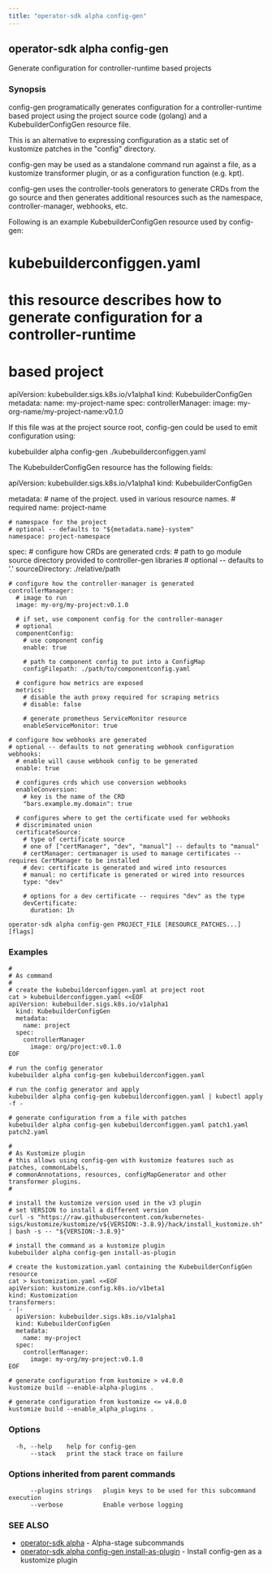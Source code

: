 ```yaml
---
title: "operator-sdk alpha config-gen"
---
```

## operator-sdk alpha config-gen

Generate configuration for controller-runtime based projects

### Synopsis

config-gen programatically generates configuration for a controller-runtime based
project using the project source code (golang) and a KubebuilderConfigGen resource file.

This is an alternative to expressing configuration as a static set of kustomize patches
in the "config" directory.

config-gen may be used as a standalone command run against a file, as a kustomize
transformer plugin, or as a configuration function (e.g. kpt).

config-gen uses the controller-tools generators to generate CRDs from the go source
and then generates additional resources such as the namespace, controller-manager,
webhooks, etc.

Following is an example KubebuilderConfigGen resource used by config-gen:

  # kubebuilderconfiggen.yaml
  # this resource describes how to generate configuration for a controller-runtime
  # based project
  apiVersion: kubebuilder.sigs.k8s.io/v1alpha1
  kind: KubebuilderConfigGen
  metadata:
    name: my-project-name
  spec:
    controllerManager:
      image: my-org-name/my-project-name:v0.1.0

If this file was at the project source root, config-gen could be used to emit
configuration using:

  kubebuilder alpha config-gen ./kubebuilderconfiggen.yaml

The KubebuilderConfigGen resource has the following fields:

  apiVersion: kubebuilder.sigs.k8s.io/v1alpha1
  kind: KubebuilderConfigGen

  metadata:
    # name of the project.  used in various resource names.
    # required
    name: project-name

    # namespace for the project
    # optional -- defaults to "${metadata.name}-system"
    namespace: project-namespace

  spec:
    # configure how CRDs are generated
    crds:
      # path to go module source directory provided to controller-gen libraries
      # optional -- defaults to '.'
      sourceDirectory: ./relative/path

    # configure how the controller-manager is generated
    controllerManager:
      # image to run
      image: my-org/my-project:v0.1.0

      # if set, use component config for the controller-manager
      # optional
      componentConfig:
        # use component config
        enable: true

        # path to component config to put into a ConfigMap
        configFilepath: ./path/to/componentconfig.yaml

      # configure how metrics are exposed
      metrics:
        # disable the auth proxy required for scraping metrics
        # disable: false

        # generate prometheus ServiceMonitor resource
        enableServiceMonitor: true

    # configure how webhooks are generated
    # optional -- defaults to not generating webhook configuration
    webhooks:
      # enable will cause webhook config to be generated
      enable: true

      # configures crds which use conversion webhooks
      enableConversion:
        # key is the name of the CRD
        "bars.example.my.domain": true

      # configures where to get the certificate used for webhooks
      # discriminated union
      certificateSource:
        # type of certificate source
        # one of ["certManager", "dev", "manual"] -- defaults to "manual"
        # certManager: certmanager is used to manage certificates -- requires CertManager to be installed
        # dev: certificate is generated and wired into resources
        # manual: no certificate is generated or wired into resources
        type: "dev"

        # options for a dev certificate -- requires "dev" as the type
        devCertificate:
          duration: 1h

```
operator-sdk alpha config-gen PROJECT_FILE [RESOURCE_PATCHES...] [flags]
```

### Examples

```
#
# As command
#
# create the kubebuilderconfiggen.yaml at project root
cat > kubebuilderconfiggen.yaml <<EOF
apiVersion: kubebuilder.sigs.k8s.io/v1alpha1
  kind: KubebuilderConfigGen
  metadata:
    name: project
  spec:
    controllerManager
      image: org/project:v0.1.0
EOF

# run the config generator
kubebuilder alpha config-gen kubebuilderconfiggen.yaml

# run the config generator and apply
kubebuilder alpha config-gen kubebuilderconfiggen.yaml | kubectl apply -f -

# generate configuration from a file with patches
kubebuilder alpha config-gen kubebuilderconfiggen.yaml patch1.yaml patch2.yaml

#
# As Kustomize plugin
# this allows using config-gen with kustomize features such as patches, commonLabels,
# commonAnnotations, resources, configMapGenerator and other transformer plugins.
#

# install the kustomize version used in the v3 plugin
# set VERSION to install a different version
curl -s "https://raw.githubusercontent.com/kubernetes-sigs/kustomize/kustomize/v${VERSION:-3.8.9}/hack/install_kustomize.sh" | bash -s -- "${VERSION:-3.8.9}"

# install the command as a kustomize plugin
kubebuilder alpha config-gen install-as-plugin

# create the kustomization.yaml containing the KubebuilderConfigGen resource
cat > kustomization.yaml <<EOF
apiVersion: kustomize.config.k8s.io/v1beta1
kind: Kustomization
transformers:
- |-
  apiVersion: kubebuilder.sigs.k8s.io/v1alpha1
  kind: KubebuilderConfigGen
  metadata:
    name: my-project
  spec:
    controllerManager:
      image: my-org/my-project:v0.1.0
EOF

# generate configuration from kustomize > v4.0.0
kustomize build --enable-alpha-plugins .

# generate configuration from kustomize <= v4.0.0
kustomize build --enable_alpha_plugins .
```

### Options

```
  -h, --help    help for config-gen
      --stack   print the stack trace on failure
```

### Options inherited from parent commands

```
      --plugins strings   plugin keys to be used for this subcommand execution
      --verbose           Enable verbose logging
```

### SEE ALSO

* [operator-sdk alpha](../operator-sdk_alpha)	 - Alpha-stage subcommands
* [operator-sdk alpha config-gen install-as-plugin](../operator-sdk_alpha_config-gen_install-as-plugin)	 - Install config-gen as a kustomize plugin

